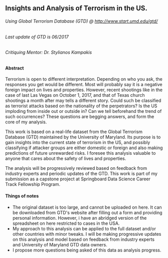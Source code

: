
## Insights and Analysis of Terrorism in the US. 
###### Using Global Terrorism Database (GTD) @ http://www.start.umd.edu/gtd/
###### Last update of GTD is 06/2017
###### Critiquing Mentor: Dr. Stylianos Kampakis




#### Abstract

Terrorism is open to different interpretation. Depending on who you ask, the responses you get would be different. Most will probably say it is a negative foreign impact on lives and properties. However, recent shootings like in the case of last Las Vegas on October 1, 2017, and that of Texas church shootings a month after may tells a different story. Could such be classified as terrorist attacks based on the nationality of the perpetrators? Is the US imploding from inside out or outside in? Can we tell beforehand the trend of such occurrences? These questions are begging answers, and form the core of my analysis. 

This work is based on a real-life dataset from the Global Terrorism Database (GTD) maintained by the University of Maryland. Its purpose is to gain insights into the current state of terrorism in the US, and possibly classifying if attacker groups are either domestic or foreign and also making predictions of future unrewarded risks. I foresee this analysis valuable to anyone that cares about the safety of lives and properties. 

The analysis will be progressively reviewed based on feedback from industry experts and periodic updates of the GTD. This work is part of my submission as a capstone project at Springboard Data Science Career Track Fellowship Program.
  


#### Things of notes  ###

- The original dataset is too large, and cannot be uploaded on here. It can be downloaded from GTD's website after filling out a form and providing personal information. However, i have an abridged version of the spreadsheet on here restricted to cases in the USA.
- My approach to this analysis can be applied to the full dataset and/or other countries with minor tweaks. I will be making progressive updates on this analysis and model based on feedback from industry experts and University of Maryland GTD data owners. 
- I propose more questions being asked of this data as analysis progress.


